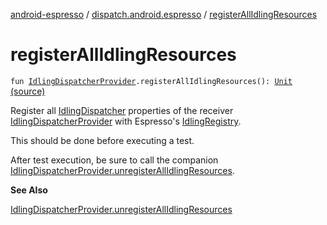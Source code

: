 [android-espresso](../index.md) / [dispatch.android.espresso](index.md) / [registerAllIdlingResources](./register-all-idling-resources.md)

# registerAllIdlingResources

`fun `[`IdlingDispatcherProvider`](-idling-dispatcher-provider/index.md)`.registerAllIdlingResources(): `[`Unit`](https://kotlinlang.org/api/latest/jvm/stdlib/kotlin/-unit/index.html) [(source)](https://github.com/RBusarow/Dispatch/tree/master/android-espresso/src/main/java/dispatch/android/espresso/IdlingDispatcherProvider.kt#L71)

Register all [IdlingDispatcher](-idling-dispatcher/index.md) properties of the receiver [IdlingDispatcherProvider](-idling-dispatcher-provider/index.md) with Espresso's [IdlingRegistry](#).

This should be done before executing a test.

After test execution, be sure to call the companion [IdlingDispatcherProvider.unregisterAllIdlingResources](unregister-all-idling-resources.md).

**See Also**

[IdlingDispatcherProvider.unregisterAllIdlingResources](unregister-all-idling-resources.md)

